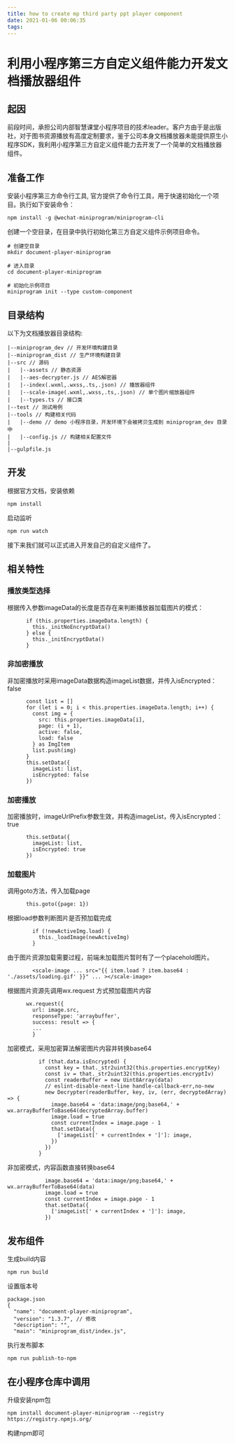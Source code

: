 ```yaml
---
title: how to create mp third party ppt player component
date: 2021-01-06 00:06:35
tags:
---
```


# 利用小程序第三方自定义组件能力开发文档播放器组件

## 起因
前段时间，承担公司内部智慧课堂小程序项目的技术leader。客户方由于是出版社，对于图书资源播放有高度定制要求，鉴于公司本身文档播放器未能提供原生小程序SDK，我利用小程序第三方自定义组件能力去开发了一个简单的文档播放器组件。

## 准备工作

安装小程序第三方命令行工具, 官方提供了命令行工具，用于快速初始化一个项目。执行如下安装命令：

```
npm install -g @wechat-miniprogram/miniprogram-cli
```

创建一个空目录，在目录中执行初始化第三方自定义组件示例项目命令。

```
# 创建空目录
mkdir document-player-miniprogram

# 进入目录
cd document-player-miniprogram

# 初始化示例项目
miniprogram init --type custom-component
```

## 目录结构

以下为文档播放器目录结构:

```
|--miniprogram_dev // 开发环境构建目录
|--miniprogram_dist // 生产环境构建目录
|--src // 源码
|   |--assets // 静态资源
|   |--aes-decrypter.js // AES解密器
|   |--index(.wxml,.wxss,.ts,.json) // 播放器组件
|   |--scale-image(.wxml,.wxss,.ts,.json) // 单个图片缩放器组件
|   |--types.ts // 接口类
|--test // 测试用例
|--tools // 构建相关代码
|   |--demo // demo 小程序目录，开发环境下会被拷贝生成到 miniprogram_dev 目录中
|   |--config.js // 构建相关配置文件
|
|--gulpfile.js
```

## 开发

根据官方文档，安装依赖

```
npm install
```

启动监听

```
npm run watch
```

接下来我们就可以正式进入开发自己的自定义组件了。


## 相关特性

### 播放类型选择

根据传入参数imageData的长度是否存在来判断播放器加载图片的模式：

```
      if (this.properties.imageData.length) {
        this._initNoEncryptData()
      } else {
        this._initEncryptData()
      }
```

### 非加密播放

非加密播放时采用imageData数据构造imageList数据，并传入isEncrypted：false

```
      const list = []
      for (let i = 0; i < this.properties.imageData.length; i++) {
        const img = {
          src: this.properties.imageData[i],
          page: (i + 1),
          active: false,
          load: false
        } as ImgItem
        list.push(img)
      }
      this.setData({
        imageList: list,
        isEncrypted: false
      })
```

### 加密播放

加密播放时，imageUrlPrefix参数生效，并构造imageList，传入isEncrypted：true

```
      this.setData({
        imageList: list,
        isEncrypted: true
      })
```



### 加载图片

调用goto方法，传入加载page

```
      this.goto({page: 1})

```


根据load参数判断图片是否预加载完成

```
        if (!newActiveImg.load) {
          this._loadImage(newActiveImg)
        }
```


由于图片资源加载需要过程，前端未加载图片暂时有了一个placehold图片。

```
        <scale-image ... src="{{ item.load ? item.base64 : './assets/loading.gif' }}" ... ></scale-image>
```

根据图片资源先调用wx.request 方式预加载图片内容

```
      wx.request({
        url: image.src,
        responseType: 'arraybuffer',
        success: result => {
        ...
        }
```

加密模式，采用加密算法解密图片内容并转换base64

```
          if (that.data.isEncrypted) {
            const key = that._str2uint32(this.properties.encryptKey)
            const iv = that._str2uint32(this.properties.encryptIv)
            const readerBuffer = new Uint8Array(data)
            // eslint-disable-next-line handle-callback-err,no-new
            new Decrypter(readerBuffer, key, iv, (err, decryptedArray) => {
              image.base64 = 'data:image/png;base64,' + wx.arrayBufferToBase64(decryptedArray.buffer)
              image.load = true
              const currentIndex = image.page - 1
              that.setData({
                ['imageList[' + currentIndex + ']']: image,
              })
            })
          } 
```

非加密模式，内容函数直接转换base64

```
            image.base64 = 'data:image/png;base64,' + wx.arrayBufferToBase64(data)
            image.load = true
            const currentIndex = image.page - 1
            that.setData({
              ['imageList[' + currentIndex + ']']: image,
            })
```


## 发布组件

生成build内容

```
npm run build
```

设置版本号

```
package.json
{
  "name": "document-player-miniprogram",
  "version": "1.3.7", // 修改
  "description": "",
  "main": "miniprogram_dist/index.js",
```

执行发布脚本

```
npm run publish-to-npm
```


## 在小程序仓库中调用

升级安装npm包


```
npm install document-player-miniprogram --registry  https://registry.npmjs.org/

```

构建npm即可


